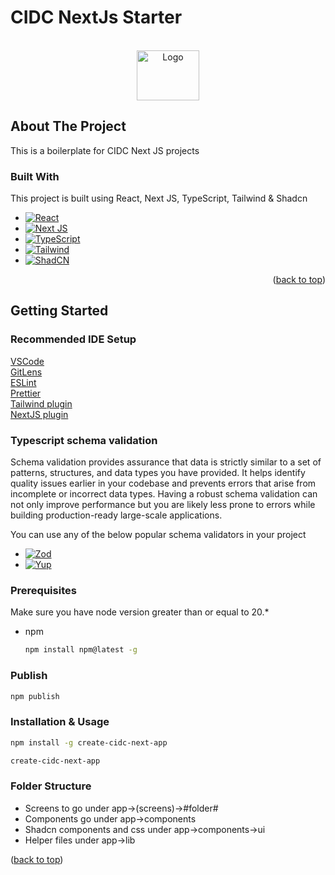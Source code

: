 # CIDC NextJs Starter

<a name="readme-top"></a>

<!-- PROJECT LOGO -->
<br />
<div align="center">
  <a href="https://www.concertidc.com/">
    <img src="https://github.com/KarthikIDC/cidc-nextjs-starter/assets/126231306/203b9b6f-af3f-4176-b482-8ab728378e47" alt="Logo" width="100" height="80">
  </a>
</div>

<!-- ABOUT THE PROJECT -->

## About The Project

This is a boilerplate for CIDC Next JS projects

### Built With

This project is built using React, Next JS, TypeScript, Tailwind & Shadcn

- [![React][react-logo]][react-url]
- [![Next JS][next-logo]][next-url]
- [![TypeScript][ts-logo]][ts-url]
- [![Tailwind][tailwind-logo]][tailwind-url]
- [![ShadCN][shad-logo]][shad-url]

<p align="right">(<a href="#readme-top">back to top</a>)</p>

<!-- GETTING STARTED -->

## Getting Started

### Recommended IDE Setup

[VSCode](https://code.visualstudio.com/)<br/>
[GitLens](https://marketplace.visualstudio.com/items?itemName=eamodio.gitlens)<br/>
[ESLint](https://marketplace.visualstudio.com/items?itemName=dbaeumer.vscode-eslint)<br/>
[Prettier](https://marketplace.visualstudio.com/items?itemName=esbenp.prettier-vscode)<br/>
[Tailwind plugin](https://marketplace.visualstudio.com/items?itemName=bradlc.vscode-tailwindcss)<br/>
[NextJS plugin](https://marketplace.visualstudio.com/items?itemName=PulkitGangwar.nextjs-snippets)<br/>

### Typescript schema validation

Schema validation provides assurance that data is strictly similar to a set of patterns, structures, and data types you have provided. It helps identify quality issues earlier in your codebase and prevents errors that arise from incomplete or incorrect data types. Having a robust schema validation can not only improve performance but you are likely less prone to errors while building production-ready large-scale applications.

You can use any of the below popular schema validators in your project

- [![Zod][zod-logo]][zod-url]
- [![Yup][yup-logo]][yup-url]

### Prerequisites

Make sure you have node version greater than or equal to 20.\*

- npm

  ```sh
  npm install npm@latest -g
  ```

### Publish

```sh
npm publish
```

### Installation & Usage

```sh
npm install -g create-cidc-next-app

create-cidc-next-app

```

### Folder Structure

<ul>
<li>Screens to go under app->(screens)->#folder#</li>
<li>Components go under app->components</li>
<li>Shadcn components and css under app->components->ui</li>
<li>Helper files under app->lib</li>
</ul>

<p align="left">(<a href="#readme-top">back to top</a>)</p>

<!-- MARKDOWN LINKS & IMAGES -->

[react-logo]: https://img.shields.io/badge/react-gray?style=for-the-badge&logo=reactquery&logoColor=white
[react-url]: https://react.dev/
[next-logo]: https://img.shields.io/badge/next%20js-gray?style=for-the-badge&logo=nextdotjs&logoColor=white
[next-url]: https://nextjs.org/
[ts-logo]: https://img.shields.io/badge/typescript-gray?style=for-the-badge&logo=typescript&logoColor=white
[ts-url]: https://www.typescriptlang.org/
[tailwind-logo]: https://img.shields.io/badge/tailwind-gray?style=for-the-badge&logo=tailwindcss&logoColor=white
[tailwind-url]: https://tailwindcss.com/
[shad-logo]: https://img.shields.io/badge/shadcn-gray?style=for-the-badge&logo=shadcnui&logoColor=white
[shad-url]: https://ui.shadcn.com/
[zod-logo]: https://img.shields.io/badge/zod-gray?style=for-the-badge&logo=zod&logoColor=white
[zod-url]: https://zod.dev/
[yup-logo]: https://img.shields.io/badge/yup-gray?style=for-the-badge
[yup-url]: https://github.com/jquense/yup
